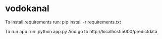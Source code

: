# vodokanal

To install requirements run:
  pip install -r requirements.txt
 
 To run app run:
  python app.py 
  And go to http://localhost:5000/predictdata
  
  
